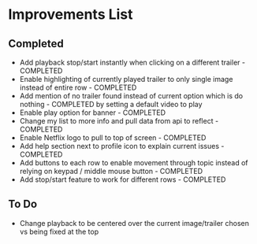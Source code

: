 # Improvements List

## Completed

* Add playback stop/start instantly when clicking on a different trailer - COMPLETED
* Enable highlighting of currently played trailer to only single image instead of entire row - COMPLETED
* Add mention of no trailer found instead of current option which is do nothing - COMPLETED by setting a default video to play
* Enable play option for banner - COMPLETED
* Change my list to more info and pull data from api to reflect - COMPLETED
* Enable Netflix logo to pull to top of screen - COMPLETED
* Add help section next to profile icon to explain current issues - COMPLETED
* Add buttons to each row to enable movement through topic instead of relying on keypad / middle mouse button - COMPLETED
* Add stop/start feature to work for different rows - COMPLETED

## To Do

* Change playback to be centered over the current image/trailer chosen vs being fixed at the top


